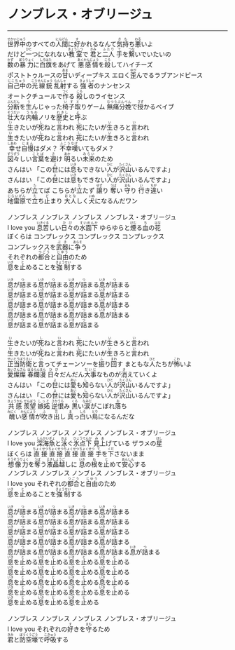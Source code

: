 # ノンブレス・オブリージュ
---
<lyric>
<ruby>世界中<rt>せかいじゅう</rt></ruby>のすべての<ruby>人間<rt>にんげん</rt></ruby>に<ruby>好<rt>す</rt></ruby>かれるなんて<ruby>気持<rt>きも</rt></ruby>ち<ruby>悪<rt>わる</rt></ruby>いよ<br/>
だけど<ruby>一<rt>ひと</rt></ruby>つになれない<ruby>教室<rt>きょうしつ</rt></ruby>で <ruby>君<rt>きみ</rt></ruby>と<ruby>二人<rt>ふたり</rt></ruby> <ruby>手<rt>て</rt></ruby>を<ruby>繋<rt>つな</rt></ruby>いでいたいの<br/>
<ruby>数<rt>かず</rt></ruby>の<ruby>暴力<rt>ぼうりょく</rt></ruby>に<ruby>白旗<rt>しろはた</rt></ruby>をあげて <ruby>悪感情<rt>あくかんじょう</rt></ruby>を<ruby>殺<rt>ころ</rt></ruby>してハイチーズ<br/>
ポストトゥルースの<ruby>甘<rt>あま</rt></ruby>いディープキス エロく<ruby>歪<rt>ゆが</rt></ruby>んでるラブアンドピース<br/>
<ruby>自己中<rt>じこちゅう</rt></ruby>の<ruby>光線銃<rt>こうせんじゅう</rt></ruby> <ruby>乱射<rt>らんしゃ</rt></ruby>する <ruby>強者<rt>きょうしゃ</rt></ruby>のナンセンス<br/>
オートクチュールで<ruby>作<rt>つく</rt></ruby>る <ruby>殺<rt>ころ</rt></ruby>しのライセンス<br/>
<ruby>分断<rt>ぶんだん</rt></ruby>を<ruby>生<rt>う</rt></ruby>んじゃった<ruby>椅子取<rt>いすと</rt></ruby>りゲーム <ruby>無痛分娩<rt>むつうぶんべん</rt></ruby>で<ruby>授<rt>さず</rt></ruby>かるベイブ<br/>
<ruby>壮大<rt>そうだい</rt></ruby>な<ruby>内輪<rt>うちわ</rt></ruby>ノリを<ruby>歴史<rt>れきし</rt></ruby>と<ruby>呼<rt>よ</rt></ruby>ぶ<br/>
<ruby>生<rt>い</rt></ruby>きたいが<ruby>死<rt>し</rt></ruby>ねと<ruby>言<rt>い</rt></ruby>われ <ruby>死<rt>し</rt></ruby>にたいが<ruby>生<rt>い</rt></ruby>きろと<ruby>言<rt>い</rt></ruby>われ <br/>
<ruby>生<rt>い</rt></ruby>きたいが<ruby>死<rt>し</rt></ruby>ねと<ruby>言<rt>い</rt></ruby>われ <ruby>死<rt>し</rt></ruby>にたいが<ruby>生<rt>い</rt></ruby>きろと<ruby>言<rt>い</rt></ruby>われ<br/>
<ruby>幸<rt>しあわ</rt></ruby>せ<ruby>自慢<rt>じまん</rt></ruby>はダメ？ <ruby>不幸嘆<rt>ふこうなげ</rt></ruby>いてもダメ？<br/>
<ruby>図々<rt>ずうずう</rt></ruby>しい<ruby>言葉<rt>ことば</rt></ruby>を<ruby>避<rt>さ</rt></ruby>け <ruby>明<rt>あか</rt></ruby>るい<ruby>未来<rt>みらい</rt></ruby>のため<br/>
さんはい 「この<ruby>世<rt>よ</rt></ruby>には<ruby>息<rt>いき</rt></ruby>もできない<ruby>人<rt>ひと</rt></ruby>が<ruby>沢山<rt>たくさん</rt></ruby>いるんですよ」<br/>
さんはい 「この<ruby>世<rt>よ</rt></ruby>には<ruby>息<rt>いき</rt></ruby>もできない<ruby>人<rt>ひと</rt></ruby>が<ruby>沢山<rt>たくさん</rt></ruby>いるんですよ」<br/>
あちらが<ruby>立<rt>た</rt></ruby>てば こちらが<ruby>立<rt>た</rt></ruby>たず <ruby>譲<rt>ゆず</rt></ruby>り <ruby>奪<rt>うば</rt></ruby>い <ruby>守<rt>まも</rt></ruby>り <ruby>行<rt>い</rt></ruby>き<ruby>違<rt>ちが</rt></ruby>い<br/>
<ruby>地雷原<rt>じらいげん</rt></ruby>で<ruby>立<rt>た</rt></ruby>ち<ruby>止<rt>ど</rt></ruby>まり <ruby>大人<rt>おとな</rt></ruby>しく<ruby>犬<rt>いぬ</rt></ruby>になるんだワン<br/>
<br/>
ノンブレス ノンブレス ノンブレス ノンブレス・オブリージュ<br/>
I love you <ruby>息苦<rt>いきぐる</rt></ruby>しい<ruby>日々<rt>ひび</rt></ruby>の<ruby>水面下<rt>すいめんか</rt></ruby> ゆらゆらと<ruby>煙<rt>けむ</rt></ruby>る<ruby>血<rt>ち</rt></ruby>の<ruby>花<rt>はな</rt></ruby><br/>
ぼくらは コンプレックス コンプレックス コンプレックス<br/>
コンプレックスを<ruby>武器<rt>ぶき</rt></ruby>に<ruby>争<rt>あらそ</rt></ruby>う<br/>
それぞれの<ruby>都合<rt>つごう</rt></ruby>と<ruby>自由<rt>じゆう</rt></ruby>のため<br/>
<ruby>息<rt>いき</rt></ruby>を<ruby>止<rt>と</rt></ruby>めることを<ruby>強制<rt>きょうせい</rt></ruby>する<br/>
<br/>
<ruby>息<rt>いき</rt></ruby>が<ruby>詰<rt>つ</rt></ruby>まる<ruby>息<rt>いき</rt></ruby>が<ruby>詰<rt>つ</rt></ruby>まる<ruby>息<rt>いき</rt></ruby>が<ruby>詰<rt>つ</rt></ruby>まる<ruby>息<rt>いき</rt></ruby>が<ruby>詰<rt>つ</rt></ruby>まる<br/>
<ruby>息<rt>いき</rt></ruby>が<ruby>詰<rt>つ</rt></ruby>まる<ruby>息<rt>いき</rt></ruby>が<ruby>詰<rt>つ</rt></ruby>まる<ruby>息<rt>いき</rt></ruby>が<ruby>詰<rt>つ</rt></ruby>まる<ruby>息<rt>いき</rt></ruby>が<ruby>詰<rt>つ</rt></ruby>まる<br/>
<ruby>息<rt>いき</rt></ruby>が<ruby>詰<rt>つ</rt></ruby>まる<ruby>息<rt>いき</rt></ruby>が<ruby>詰<rt>つ</rt></ruby>まる<ruby>息<rt>いき</rt></ruby>が<ruby>詰<rt>つ</rt></ruby>まる<ruby>息<rt>いき</rt></ruby>が<ruby>詰<rt>つ</rt></ruby>まる<br/>
<ruby>息<rt>いき</rt></ruby>が<ruby>詰<rt>つ</rt></ruby>まる<ruby>息<rt>いき</rt></ruby>が<ruby>詰<rt>つ</rt></ruby>まる<ruby>息<rt>いき</rt></ruby>が<ruby>詰<rt>つ</rt></ruby>まる<ruby>息<rt>いき</rt></ruby>が<ruby>詰<rt>つ</rt></ruby>まる<br/>
<ruby>息<rt>いき</rt></ruby>が<ruby>詰<rt>つ</rt></ruby>まる<ruby>息<rt>いき</rt></ruby>が<ruby>詰<rt>つ</rt></ruby>まる<ruby>息<rt>いき</rt></ruby>が<ruby>詰<rt>つ</rt></ruby>まる<br/>
<br/>
<ruby>生<rt>い</rt></ruby>きたいが<ruby>死<rt>し</rt></ruby>ねと<ruby>言<rt>い</rt></ruby>われ <ruby>死<rt>し</rt></ruby>にたいが<ruby>生<rt>い</rt></ruby>きろと<ruby>言<rt>い</rt></ruby>われ<br/>
<ruby>生<rt>い</rt></ruby>きたいが<ruby>死<rt>し</rt></ruby>ねと<ruby>言<rt>い</rt></ruby>われ <ruby>死<rt>し</rt></ruby>にたいが<ruby>生<rt>い</rt></ruby>きろと<ruby>言<rt>い</rt></ruby>われ<br/>
<ruby>正当防衛<rt>せいとうぼうえい</rt></ruby>と<ruby>言<rt>い</rt></ruby>ってチェーンソーを<ruby>振<rt>ふ</rt></ruby>り<ruby>回<rt>まわ</rt></ruby>す まともな<ruby>人<rt>ひと</rt></ruby>たちが<ruby>怖<rt>こわ</rt></ruby>いよ<br/>
<ruby>愛燦燦<rt>あいさんさん</rt></ruby> <ruby>春爛漫<rt>はるらんまん</rt></ruby> <ruby>日々<rt>ひび</rt></ruby>だんだん<ruby>大事<rt>だいじ</rt></ruby>なものが<ruby>消<rt>き</rt></ruby>えていくよ<br/>
さんはい 「この<ruby>世<rt>よ</rt></ruby>には<ruby>愛<rt>あい</rt></ruby>も<ruby>知<rt>し</rt></ruby>らない<ruby>人<rt>ひと</rt></ruby>が<ruby>沢山<rt>たくさん</rt></ruby>いるんですよ」<br/>
さんはい 「この<ruby>世<rt>よ</rt></ruby>には<ruby>愛<rt>あい</rt></ruby>も<ruby>知<rt>し</rt></ruby>らない<ruby>人<rt>ひと</rt></ruby>が<ruby>沢山<rt>たくさん</rt></ruby>いるんですよ」<br/>
<ruby>共感<rt>きょうかん</rt></ruby> <ruby>羨望<rt>せんぼう</rt></ruby> <ruby>嫉妬<rt>しっと</rt></ruby> <ruby>逆恨<rt>さかうら</rt></ruby>み <ruby>黒<rt>くろ</rt></ruby>い<ruby>涙<rt>なみだ</rt></ruby>がこぼれ<ruby>落<rt>お</rt></ruby>ち<br/>
<ruby>醜<rt>みにく</rt></ruby>い<ruby>感情<rt>かんじょう</rt></ruby>が<ruby>吹<rt>ふ</rt></ruby>き<ruby>出<rt>だ</rt></ruby>し <ruby>真<rt>ま</rt></ruby>っ<ruby>白<rt>しろ</rt></ruby>い<ruby>鳥<rt>とり</rt></ruby>になるんだな<br/>
<br/>
ノンブレス ノンブレス ノンブレス ノンブレス・オブリージュ<br/>
I love you  <ruby>深海魚<rt>しんかいぎょ</rt></ruby>と<ruby>泳<rt>およ</rt></ruby>ぐ<ruby>氷点下<rt>ひょうてんか</rt></ruby> <ruby>見上<rt>みあ</rt></ruby>げている ザラメの<ruby>星<rt>ほし</rt></ruby><br/>
ぼくらは <ruby>直接<rt>ちょくせつ</rt></ruby> <ruby>直接<rt>ちょくせつ</rt></ruby> <ruby>直接<rt>ちょくせつ</rt></ruby> <ruby>直接<rt>ちょくせつ</rt></ruby> <ruby>手<rt>て</rt></ruby>を<ruby>下<rt>くだ</rt></ruby>さないまま<br/>
<ruby>想像力<rt>そうぞうりょく</rt></ruby>を<ruby>奪<rt>うば</rt></ruby>う<ruby>液晶越<rt>えきしょうご</rt></ruby>しに <ruby>息<rt>いき</rt></ruby>の<ruby>根<rt>ね</rt></ruby>を<ruby>止<rt>と</rt></ruby>めて<ruby>安心<rt>あんしん</rt></ruby>する<br/>
ノンブレス ノンブレス ノンブレス ノンブレス・オブリージュ<br/>
I love you それぞれの<ruby>都合<rt>つごう</rt></ruby>と<ruby>自由<rt>じゆう</rt></ruby>のため<br/>
<ruby>息<rt>いき</rt></ruby>を<ruby>止<rt>と</rt></ruby>めることを<ruby>強制<rt>きょうせい</rt></ruby>する<br/>
<br/>
<ruby>息<rt>いき</rt></ruby>が<ruby>詰<rt>つ</rt></ruby>まる<ruby>息<rt>いき</rt></ruby>が<ruby>詰<rt>つ</rt></ruby>まる<ruby>息<rt>いき</rt></ruby>が<ruby>詰<rt>つ</rt></ruby>まる<ruby>息<rt>いき</rt></ruby>が<ruby>詰<rt>つ</rt></ruby>まる<br/>
<ruby>息<rt>いき</rt></ruby>が<ruby>詰<rt>つ</rt></ruby>まる<ruby>息<rt>いき</rt></ruby>が<ruby>詰<rt>つ</rt></ruby>まる<ruby>息<rt>いき</rt></ruby>が<ruby>詰<rt>つ</rt></ruby>まる<ruby>息<rt>いき</rt></ruby>が<ruby>詰<rt>つ</rt></ruby>まる<br/>
<ruby>息<rt>いき</rt></ruby>が<ruby>詰<rt>つ</rt></ruby>まる<ruby>息<rt>いき</rt></ruby>が<ruby>詰<rt>つ</rt></ruby>まる<ruby>息<rt>いき</rt></ruby>が<ruby>詰<rt>つ</rt></ruby>まる<ruby>息<rt>いき</rt></ruby>が<ruby>詰<rt>つ</rt></ruby>まる<br/>
<ruby>息<rt>いき</rt></ruby>が<ruby>詰<rt>つ</rt></ruby>まる<ruby>息<rt>いき</rt></ruby>が<ruby>詰<rt>つ</rt></ruby>まる<ruby>息<rt>いき</rt></ruby>が<ruby>詰<rt>つ</rt></ruby>まる<ruby>息<rt>いき</rt></ruby>が<ruby>詰<rt>つ</rt></ruby>まる<br/>
<ruby>息<rt>いき</rt></ruby>が<ruby>詰<rt>つ</rt></ruby>まる<ruby>息<rt>いき</rt></ruby>が<ruby>詰<rt>つ</rt></ruby>まる<ruby>息<rt>いき</rt></ruby>が<ruby>詰<rt>つ</rt></ruby>まる<ruby>息<rt>いき</rt></ruby>が<ruby>詰<rt>つ</rt></ruby>まる<ruby>息<rt>いき</rt></ruby>が<ruby>詰<rt>つ</rt></ruby>まる<br/>
<ruby>息<rt>いき</rt></ruby>を<ruby>止<rt>と</rt></ruby>める<ruby>息<rt>いき</rt></ruby>を<ruby>止<rt>と</rt></ruby>める<ruby>息<rt>いき</rt></ruby>を<ruby>止<rt>と</rt></ruby>める<ruby>息<rt>いき</rt></ruby>を<ruby>止<rt>と</rt></ruby>める<br/>
<ruby>息<rt>いき</rt></ruby>を<ruby>止<rt>と</rt></ruby>める<ruby>息<rt>いき</rt></ruby>を<ruby>止<rt>と</rt></ruby>める<ruby>息<rt>いき</rt></ruby>を<ruby>止<rt>と</rt></ruby>める<ruby>息<rt>いき</rt></ruby>を<ruby>止<rt>と</rt></ruby>める<br/>
<ruby>息<rt>いき</rt></ruby>を<ruby>止<rt>と</rt></ruby>める<ruby>息<rt>いき</rt></ruby>を<ruby>止<rt>と</rt></ruby>める<ruby>息<rt>いき</rt></ruby>を<ruby>止<rt>と</rt></ruby>める<ruby>息<rt>いき</rt></ruby>を<ruby>止<rt>と</rt></ruby>める<br/>
<ruby>息<rt>いき</rt></ruby>を<ruby>止<rt>と</rt></ruby>める<ruby>息<rt>いき</rt></ruby>を<ruby>止<rt>と</rt></ruby>める<ruby>息<rt>いき</rt></ruby>を<ruby>止<rt>と</rt></ruby>める<ruby>息<rt>いき</rt></ruby>を<ruby>止<rt>と</rt></ruby>める<br/>
<ruby>息<rt>いき</rt></ruby>を<ruby>止<rt>と</rt></ruby>める<ruby>息<rt>いき</rt></ruby>を<ruby>止<rt>と</rt></ruby>める<ruby>息<rt>いき</rt></ruby>を<ruby>止<rt>と</rt></ruby>める<br/>
<br/>
ノンブレス ノンブレス ノンブレス ノンブレス・オブリージュ <br/>
I love you それぞれの<ruby>好<rt>す</rt></ruby>きを<ruby>守<rt>まも</rt></ruby>るため<br/>
<ruby>君<rt>きみ</rt></ruby>と<ruby>防空壕<rt>ぼうくうごう</rt></ruby>で<ruby>呼吸<rt>こきゅう</rt></ruby>する
</lyric>
